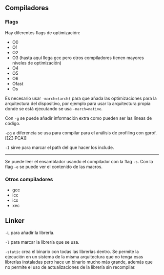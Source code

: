 ## Compiladores

### Flags

Hay diferentes flags de optimización:

- O0
- O1
- O2
- O3 (hasta aquí llega gcc pero otros compiladores tienen mayores niveles de optimización)
- O4
- O5
- O6
- Ofast
- Os

Es necesario usar `-march=(arch)` para que añada las optimizaciones para la arquitectura del dispositivo, por ejemplo para usar la arquitectura propia donde se está ejecutando se usa `-march=native`.

Con `-g` se puede añadir información extra como pueden ser las líneas de código.

`-pg` a diferencia se usa para compilar para el análisis de profiling con gprof. [[23 PCA]]

`-I` sirve para marcar el path del que hacer los include.






---

Se puede leer el ensamblador usando el compilador con la flag `-s`. Con la flag `-e` se puede ver el contenido de las macros.
### Otros compiladores

- gcc
- icc
- icx
- xec

## Linker

`-L` para añadir la librería.

`-l` para marcar la librería que se usa.

`-static` crea el binario con todas las librerías dentro. Se permite la ejecución en un sistema de la misma arquitectura que no tenga esas librerías instaladas pero hace un binario mucho más grande, además que no permite el uso de actualizaciones de la librería sin recompilar.